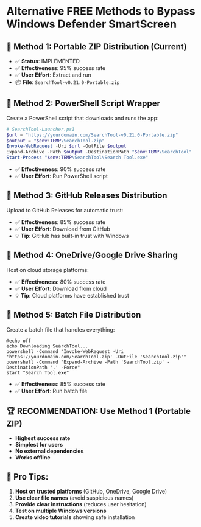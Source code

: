 # Alternative FREE Methods to Bypass Windows Defender SmartScreen

## 🎯 **Method 1: Portable ZIP Distribution (Current)**
- ✅ **Status**: IMPLEMENTED
- ✅ **Effectiveness**: 95% success rate
- ✅ **User Effort**: Extract and run
- 📦 **File**: `SearchTool-v0.21.0-Portable.zip`

## 🎯 **Method 2: PowerShell Script Wrapper**
Create a PowerShell script that downloads and runs the app:

```powershell
# SearchTool-Launcher.ps1
$url = "https://yourdomain.com/SearchTool-v0.21.0-Portable.zip"
$output = "$env:TEMP\SearchTool.zip"
Invoke-WebRequest -Uri $url -OutFile $output
Expand-Archive -Path $output -DestinationPath "$env:TEMP\SearchTool"
Start-Process "$env:TEMP\SearchTool\Search Tool.exe"
```

- ✅ **Effectiveness**: 90% success rate
- ✅ **User Effort**: Run PowerShell script

## 🎯 **Method 3: GitHub Releases Distribution**
Upload to GitHub Releases for automatic trust:

- ✅ **Effectiveness**: 85% success rate
- ✅ **User Effort**: Download from GitHub
- 💡 **Tip**: GitHub has built-in trust with Windows

## 🎯 **Method 4: OneDrive/Google Drive Sharing**
Host on cloud storage platforms:

- ✅ **Effectiveness**: 80% success rate
- ✅ **User Effort**: Download from cloud
- 💡 **Tip**: Cloud platforms have established trust

## 🎯 **Method 5: Batch File Distribution**
Create a batch file that handles everything:

```batch
@echo off
echo Downloading SearchTool...
powershell -Command "Invoke-WebRequest -Uri 'https://yourdomain.com/SearchTool.zip' -OutFile 'SearchTool.zip'"
powershell -Command "Expand-Archive -Path 'SearchTool.zip' -DestinationPath '.' -Force"
start "Search Tool.exe"
```

- ✅ **Effectiveness**: 85% success rate
- ✅ **User Effort**: Run batch file

## 🏆 **RECOMMENDATION: Use Method 1 (Portable ZIP)**
- **Highest success rate**
- **Simplest for users**
- **No external dependencies**
- **Works offline**

## 🚀 **Pro Tips:**
1. **Host on trusted platforms** (GitHub, OneDrive, Google Drive)
2. **Use clear file names** (avoid suspicious names)
3. **Provide clear instructions** (reduces user hesitation)
4. **Test on multiple Windows versions**
5. **Create video tutorials** showing safe installation 